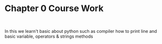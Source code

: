 <h1>Chapter 0 Course Work</h1>
<br>
<p>In this we learn't basic about python such as compiler how to print line and basic variable, operators & strings methods</p>
